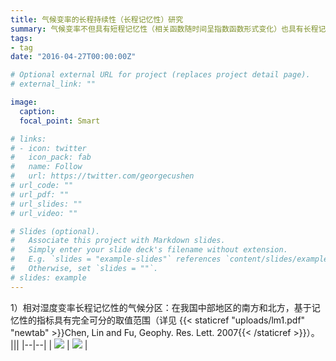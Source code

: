 ```yaml
---
title: 气候变率的长程持续性（长程记忆性）研究
summary: 气候变率不但具有短程记忆性（相关函数随时间呈指数函数形式变化）也具有长程记忆性（相关函数随时间呈幂律函数形式变化）。
tags:
- tag
date: "2016-04-27T00:00:00Z"

# Optional external URL for project (replaces project detail page).
# external_link: ""

image:
  caption: 
  focal_point: Smart

# links:
# - icon: twitter
#   icon_pack: fab
#   name: Follow
#   url: https://twitter.com/georgecushen
# url_code: ""
# url_pdf: ""
# url_slides: ""
# url_video: ""

# Slides (optional).
#   Associate this project with Markdown slides.
#   Simply enter your slide deck's filename without extension.
#   E.g. `slides = "example-slides"` references `content/slides/example-slides.md`.
#   Otherwise, set `slides = ""`.
# slides: example
---
```


1）相对湿度变率长程记忆性的气候分区：在我国中部地区的南方和北方，基于记忆性的指标具有完全可分的取值范围（详见 {{< staticref "uploads/lm1.pdf" "newtab" >}}Chen, Lin and Fu, Geophy. Res. Lett. 2007{{< /staticref >}}）。
|||
|--|--|
| <img src="/media/rs1.png"> | <img src="/media/rs2.png"> |

